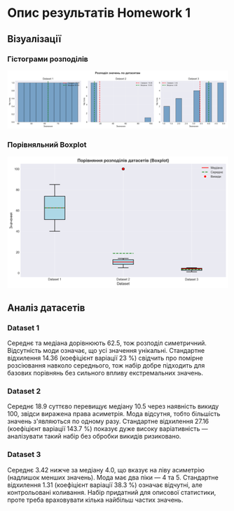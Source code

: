 # Опис результатів Homework 1

## Візуалізації

### Гістограми розподілів
![Гістограми](histogram.png)

### Порівняльний Boxplot
![Boxplot](boxplot.png)

## Аналіз датасетів

### Dataset 1
Середнє та медіана дорівнюють 62.5, тож розподіл симетричний. Відсутність моди означає, що усі значення унікальні. Стандартне відхилення 14.36 (коефіцієнт варіації 23 %) свідчить про помірне розсіювання навколо середнього, тож набір добре підходить для базових порівнянь без сильного впливу екстремальних значень.

### Dataset 2
Середнє 18.9 суттєво перевищує медіану 10.5 через наявність викиду 100, звідси виражена права асиметрія. Мода відсутня, тобто більшість значень з'являються по одному разу. Стандартне відхилення 27.16 (коефіцієнт варіації 143.7 %) показує дуже високу варіативність — аналізувати такий набір без обробки викидів ризиковано.

### Dataset 3
Середнє 3.42 нижче за медіану 4.0, що вказує на ліву асиметрію (надлишок менших значень). Мода має два піки — 4 та 5. Стандартне відхилення 1.31 (коефіцієнт варіації 38.3 %) означає відчутні, але контрольовані коливання. Набір придатний для описової статистики, проте треба враховувати кілька найбільш частих значень.
